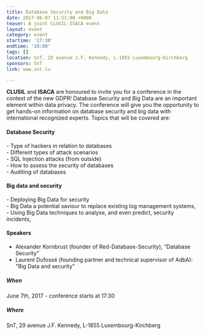 ```yaml
---
title: Database Security and Big Data
date: 2017-06-07 11:51:00 +0000
teaser: A joint CLUSIL-ISACA event
layout: event
category: event
startime: '17:30'
endtime: '19:00'
tags: []
location: SnT, 29 avenue J.F. Kennedy, L-1855 Luxembourg-Kirchberg
sponsors: SnT
link: www.snt.lu

---
```

**CLUSIL** and **ISACA** are honoured to invite you for a conference in the context of the new GDPR! Database Security and Big Data are an important element within data privacy. The conference will give you the opportunity to get hands-on information on database security and big data with international recognized experts. Topics that will be covered are:

#### Database Security

\- Type of hackers in relation to databases   
\- Different types of attack scenarios   
\- SQL Injection attacks (from outside)   
\- How to assess the security of databases   
\- Auditing of databases

#### Big data and security

\- Deploying Big Data for security   
\- Big Data a potential saviour to replace existing log management systems,    
\- Using Big Data techniques to analyse, and even predict, security incidents,

#### Speakers

* Alexander Kornbrust (founder of Red-Database-Security), “Database Security”
* Laurent Dufossé (founding partner and technical supervisor of AdbA): "Big Data and security"

##### When

June 7th, 2017 - conference starts at 17:30

##### Where

SnT, 29 avenue J.F. Kennedy, L-1855 Luxembourg-Kirchberg
